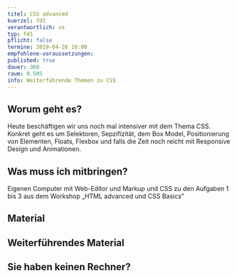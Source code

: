 ```yaml
---
titel: CSS advanced
kuerzel: fd1
verantwortlich: vs
typ: fd1
pflicht: false
termine: 2019-04-26 10:00
empfohlene-voraussetzungen: 
published: true
dauer: 360
raum: 0.505
info: Weiterführende Themen zu CSS
---
```


## Worum geht es?
Heute beschäftigen wir uns noch mal intensiver mit dem Thema CSS. Konkret geht es um Selektoren, Sepzifizität, dem Box Model, Positionierung von Elementen, Floats, Flexbox und falls die Zeit noch reicht mit Responsive Design und Animationen.

## Was muss ich mitbringen?
Eigenen Computer mit Web-Editor und Markup und CSS zu den Aufgaben 1 bis 3 aus dem Workshop „HTML advanced und CSS Basics”




## Material

## Weiterführendes Material

## Sie haben keinen Rechner?
